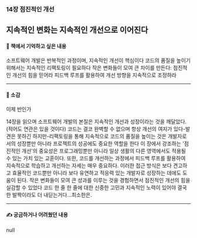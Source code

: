 ### 14장 점진적인 개선

지속적인 변화는 지속적인 개선으로 이어진다
---

#### 📖 책에서 기억하고 싶은 내용 

소프트웨어 개발은 반복적인 과정이며, 지속적인 개선이 핵심이다
코드의 품질을 높이기 위해서는 지속적인 리팩토링이 필요하다
작은 변화들이 모여 큰 차이를 만든다: 점진적인 개선의 힘을 믿어라
피드백 루프를 활용하여 개선 방향을 지속적으로 조정하라

---
#### 📖 소감 

이제 반인가

14장을 읽으며 소프트웨어 개발의 본질은 지속적인 개선과 성장이라는 것을 깨달았다.(적어도 연관은 있을 것이다)
코드는 결코 완벽할 수 없으며 항상 개선의 여지가 있다-발견은 못하긴 하지만-리팩토링을 통해 지속적으로 코드의 품질을 높이는 것은 개발자로서의 성장뿐만 아니라 프로젝트의 성공에도 중요한 역할을 한다
이 장에서 강조하는 '점진적인 개선'의 중요성은 프로그래밍뿐만 아니라 일상 생활의 다른 영역에서도 적용될 수 있는 가치 있는 교훈이다. 
또한, 코드를 개선하는 과정에서 피드백 루프를 활용하여 지속적으로 학습하고 개선하는 자세는 매우 중요하다. 이러한 접근 방식은 보다 견고하고 효율적인 코드뿐만 아니라 보다 유연하고 적응력 있는 개발자로 성장하는 데에도 도움이 된다.
작은 변화들이 모여 큰 성과를 이루는 것을 경험하면서 점진적인 개선의 힘을 실감할 수 있었다 코드 한 줄 한 줄에 대한 신중한 고민과 지속적인 노력이 있어야 결국 한 발짝이라도 더 내딛는거다...최소한은.

---

#### ✍ 궁금하거나 어려웠던 내용

null

